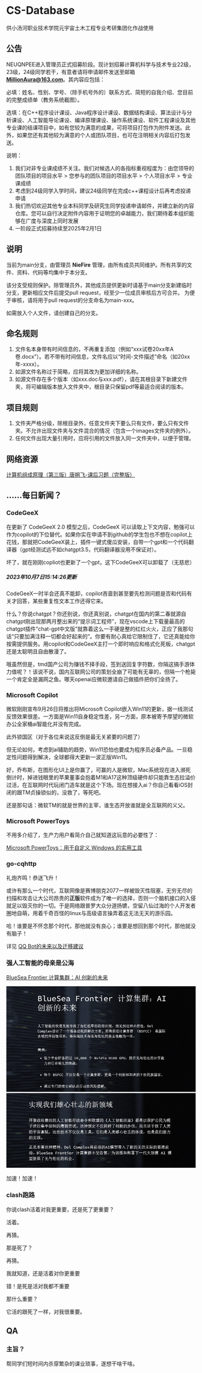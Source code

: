 # CS-Database

供小汤河职业技术学院元宇宙土木工程专业考研集团化作战使用

## 公告

NEUQNPEE进入管理员正式招募阶段。现计划招募计算机科学与技术专业22级，23级，24级同学若干，有意者请将申请邮件发送至邮箱**MillionAura@163.com**。其内容应包括：

必填：姓名、性别、学号、（除手机号外的）联系方式、简短的自我介绍、您目前的完整成绩单（教务系统截图）。

选填：在C++程序设计课设、Java程序设计课设、数据结构课设、算法设计与分析课设、人工智能导论课设、编译原理课设、操作系统课设、软件工程课设及其他专业课的结课项目中，如有您较为满意的成果，可将项目打包作为附件发送。此外，如果您还有其他较为满意的个人或团队项目，也可在注明相关内容后打包发送。

说明：

1. 我们对非专业课成绩不关注。我们对候选人的各指标重视程度为：由您领导的团队项目的项目水平 > 您参与的团队项目的项目水平 > 个人项目水平 > 专业课成绩
2. 考虑到24级同学入学时间，建议24级同学在完成c++课程设计后再考虑投递申请
3. 我们热切欢迎其他专业本科同学及研究生同学投递申请邮件，并建立新的内容仓库。您可以自行决定附件内容用于证明您的卓越能力，我们期待着本组织能够在广度与深度上同时发展
4. 一阶段正式招募持续至2025年2月1日

## 说明

当前为main分支，由管理员 **NieFire** 管理，由所有成员共同维护。所有共享的文件、资料、代码等均集中于本分支。

该分支受规则保护。除管理员外，其他成员提供更新时请基于main分支新建临时分支，更新相应文件后提交pull request，经至少一位成员审核后方可合并。
为便于审核，请将用于pull request的分支命名为main-xxx。

如需放入个人文件，请创建自己的分支。

## 命名规则

1. 文件名本身带有时间信息的，不再重复添加（例如“xxx试卷20xx年A卷.docx”）。若不带有时间信息，文件名应以“时间-文件描述”命名（如20xx年-xxxx）。
2. 如源文件名称过于简略，应将其改为更加详细的名称。
3. 如源文件存在多个版本（如xxx.doc与xxx.pdf），请在其根目录下新建文件夹，将可编辑版本放入文件夹中，根目录只保留pdf等最适合阅读的版本。

## 项目规则

1. 文件夹严格分级，除根目录外，任意文件夹下要么只有文件，要么只有文件夹。不允许出现文件夹与文件混合的情况（包含一个images文件夹的例外）。
2. 任何文件出现大量引用时，应将引用的文件放入同一文件夹中，以便于管理。

## 网络资源

[计算机组成原理（第三版）唐朔飞-课后习题（完整版）](https://blog.csdn.net/weixin_45735391/article/details/127336659)

## ……每日新闻？

### CodeGeeX

在更新了 CodeGeeX 2.0 模型之后，CodeGeeX 可以读取上下文内容，勉强可以作为copilot的下位替代。如果你实在申请不到github的学生包也不想在copilot上花钱，那就把CodeGeeX装上，插件一键式傻瓜安装，自带一个gpt和一个代码翻译器（gpt经测试远不如chatgpt3.5，代码翻译器没用不保证对）。

坏了，就在刚刚copliot也更新了一个gpt，这下CodeGeeX可以卸载了（无慈悲）

##### 2023年10月7日15:14:26更新

CodeGeeX一时半会还真不能卸，copilot吝啬到甚至要先检测问题是否和代码有关才回答，某些重复性文本工作还得它来。

什么？你说chatgpt？你还别说，你还真别说，chatgpt在国内的第二春就源自chatgpt刚出现那两月整出来的“提示词工程师”，现在vscode上下载量最高的chatgpt插件“chat-gpt中文版”就靠着这么一手硬是整的红红火火，正应了我那句话“只要加满注释一切都会好起来的”。你要有耐心真给它限制住了，它还真能给你按需提供服务。用copilot和CodeGeeX主打一个即时响应和格式化死板，chatgpt还是太聪明且自由散漫了。

哦虽然但是，tmd国产公司为赚钱不择手段，签到送回复字符数，你隔这搞手游体力值呢？！该说不说，国内互联网公司的策划全崩了可能有无辜的，但隔一个枪毙一个肯定全是漏网之鱼。哪天openai应微软邀请自己做插件把你们全扬了。

### Microsoft Copilot

微软刚刚宣布9月26日将推出将Microsoft Copilot嵌入Win11的更新，据一线测试反馈效果很差。一方面是Win11自身稳定性差，另一方面，原本被寄予厚望的微软办公全家桶ai智能化并没有完成。

此外锁国区（对于各位来说这反倒是最无关紧要的问题了）

但无论如何，考虑到ai辅助的趋势，Win11恐怕也要成为程序员必备产品。一旦稳定性问题得到解决，全球都得大更新一波正版Win11。

好，乔布斯，在图形化UI上是你赢了，可赢的人是微软，Mac系统现在进入濒死倒计时，掉进钱眼里的苹果董事会抱着M1和A17这种顶级硬件却只能靠生态拉溢价过活，在互联网时代玩闭门造车就是这个下场。现在想接入ai？你自己看看iOS封闭的跟TM贞操锁似的，没救了，等死吧。

还是那句话：微软TM的就是世界的主宰，谁生态开放谁就是全互联网的义父。

### Microsoft PowerToys

不用多介绍了，生产力用户看简介自己就知道这玩意的必要性了：

[Microsoft PowerToys：用于自定义 Windows 的实用工具](https://learn.microsoft.com/zh-cn/windows/powertoys/)

### go-cqhttp

礼炮齐鸣！恭送飞升！

或许有那么一个时代，互联网像是赛博朋克2077一样被毁灭性阻塞，无穷无尽的扫描和攻击让大公司昂贵的**正版**软件成为了唯一的选择，否则一个脑机接口的入侵就足以毁灭你的一切。于是网络跟普罗大众分道扬镳，空留八仙过海的个人开发者圈地自萌，用着千奇百怪的linux与高级语言操弄着这无法无天的游乐园。

哈！谁要是不怀念那个时代，那他就没有良心；谁要是想回到那个时代，那他就没有脑子！

详见 [QQ Bot的未来以及迁移建议](https://github.com/Mrs4s/go-cqhttp/issues/2471)

### 强人工智能的母亲是公海
[BlueSea Frontier 计算集群：AI 创新的未来](https://delcomplex.com/blue-sea-frontier)

![Alt text](image.png)
![Alt text](image-1.png)

加速！加速！

### clash跑路

你说clash活着对我更重要，还是死了更重要？

活着。

再猜。

那是死了？

再猜。

我就知道，还是活着对你更重要

错！是死是活对我都不重要

那什么重要？

它活的跟死了一样，对我很重要。

## QA

### 主旨？

帮同学们短时间内杀穿繁杂的课业琐事，遂想干啥干啥。
